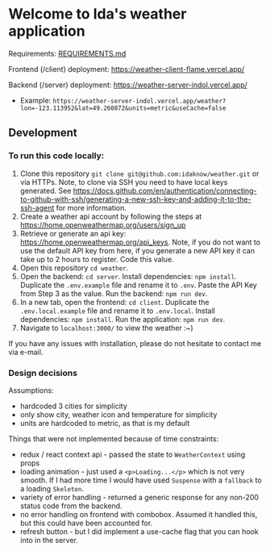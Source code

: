# Welcome to Ida's weather application

Requirements: [REQUIREMENTS.md](./REQUIREMENTS.md)

Frontend (/client) deployment: https://weather-client-flame.vercel.app/

Backend (/server) deployment: https://weather-server-indol.vercel.app/

- Example: `https://weather-server-indol.vercel.app/weather?lon=-123.113952&lat=49.260872&units=metric&useCache=false`

## Development

### To run this code locally:

1. Clone this repository `git clone git@github.com:idaknow/weather.git` or via HTTPs. Note, to clone via SSH you need to have local keys generated. See https://docs.github.com/en/authentication/connecting-to-github-with-ssh/generating-a-new-ssh-key-and-adding-it-to-the-ssh-agent for more information.
2. Create a weather api account by following the steps at https://home.openweathermap.org/users/sign_up
3. Retrieve or generate an api key: https://home.openweathermap.org/api_keys. Note, if you do not want to use the default API key from here, if you generate a new API key it can take up to 2 hours to register. Code this value.
4. Open this repository `cd weather`.
5. Open the backend: `cd server`. Install dependencies: `npm install`. Duplicate the `.env.example` file and rename it to `.env`. Paste the API Key from Step 3 as the value. Run the backend: `npm run dev`.
6. In a new tab, open the frontend: `cd client`. Duplicate the `.env.local.example` file and rename it to `.env.local`. Install dependencies: `npm install`. Run the application: `npm run dev`.
7. Navigate to `localhost:3000/` to view the weather :~)

If you have any issues with installation, please do not hesitate to contact me via e-mail.

### Design decisions

Assumptions:

- hardcoded 3 cities for simplicity
- only show city, weather icon and temperature for simplicity
- units are hardcoded to metric, as that is my default

Things that were not implemented because of time constraints:

- redux / react context api - passed the state to `WeatherContext` using props
- loading animation - just used a `<p>Loading...</p>` which is not very smooth. If I had more time I would have used `Suspense` with a `fallback` to a loading `Skeleton`.
- variety of error handling - returned a generic response for any non-200 status code from the backend.
- no error handling on frontend with combobox. Assumed it handled this, but this could have been accounted for.
- refresh button - but I did implement a use-cache flag that you can hook into in the server.
